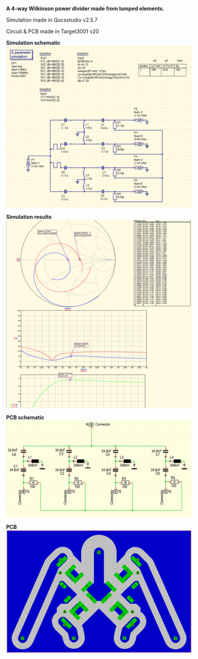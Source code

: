 **A 4-way Wilkinson power divider made from lumped elements.**

Simulation made in Qucsstudio v2.5.7

Circuit & PCB made in Target3001 v20

**Simulation schematic**
![Simulation schematic](Simulation/Schematic.png)

**Simulation results**
![Simulation results](Simulation/Simulation.png)

**PCB schematic**
![PCB schematic](PCB/Schematic.png)

**PCB**
![PCB](PCB/PCB.png)
